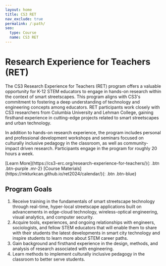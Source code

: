 ```yaml
---
layout: home
title: CS3 RET
nav_exclude: true
permalink: /:path/
seo:
  type: Course
  name: CS3 RET
---
```


# Research Experience for Teachers (RET)

The CS3 Research Experience for Teachers (RET) program offers a valuable opportunity for K-12 STEM educators to engage in hands-on research within the context of smart streetscapes. This program aligns with CS3's commitment to fostering a deep understanding of technology and engineering concepts among educators. RET participants work closely with CS3 researchers from Columbia University and Lehman College, gaining firsthand experience in cutting-edge projects related to smart streetscapes and urban technology.

In addition to hands-on research experience, the program includes personal and professional development workshops and seminars focused on culturally inclusive pedagogy in the classroom, as well as community-impact driven research. Participants engage in the program for roughly 20 hours a week.

<span class="fs-6">
[Learn More](https://cs3-erc.org/research-experience-for-teachers/){: .btn  .btn-purple .mr-2}
[Course Materials](https://mkturkcan.github.io/ret2024/calendar/){: .btn  .btn-blue}
</span>

## Program Goals

1. Receive training in the fundamentals of smart streetscape technology through real-time, hyper-local streetscape applications built on advancements in edge-cloud technology, wireless-optical engineering, visual analytics, and computer security.
1. Acquire tools, experiences, and ongoing relationships with engineers, sociologists, and fellow STEM educators that will enable them to share with their students the latest developments in smart city technology and inspire students to learn more about STEM career paths.
1. Gain background and firsthand experience in the design, methods, and analysis of research associated with engineering.
1. Learn methods to implement culturally inclusive pedagogy in the classroom to better serve students.

